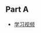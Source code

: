 ## Part A

- [学习视频](https://www.bilibili.com/video/BV134411r7zf/?p=3&spm_id_from=333.880.my_history.page.click&vd_source=7feb326c5e3a9f23df9b6e321cec0c34)
